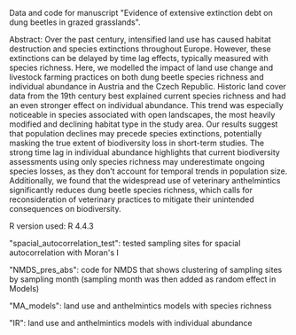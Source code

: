 Data and code for manuscript "Evidence of extensive extinction debt on dung beetles in grazed grasslands". 

Abstract: Over the past century, intensified land use has caused habitat destruction and species extinctions throughout Europe. However, these extinctions can be delayed by time lag effects, typically measured with species richness. Here, we modelled the impact of land use change and livestock farming practices on both dung beetle species richness and individual abundance in Austria and the Czech Republic. Historic land cover data from the 19th century best explained current species richness and had an even stronger effect on individual abundance. This trend was especially noticeable in species associated with open landscapes, the most heavily modified and declining habitat type in the study area. Our results suggest that population declines may precede species extinctions, potentially masking the true extent of biodiversity loss in short-term studies. The strong time lag in individual abundance highlights that current biodiversity assessments using only species richness may underestimate ongoing species losses, as they don’t account for temporal trends in population size. Additionally, we found that the widespread use of veterinary anthelmintics significantly reduces dung beetle species richness, which calls for reconsideration of veterinary practices to mitigate their unintended consequences on biodiversity. 

R version used: R 4.4.3

"spacial_autocorrelation_test": tested sampling sites for spacial autocorrelation with Moran's I

"NMDS_pres_abs": code for NMDS that shows clustering of sampling sites by sampling month (sampling month was then added as random effect in Models)

"MA_models": land use and anthelmintics models with species richness

"IR": land use and anthelmintics models with individual abundance
